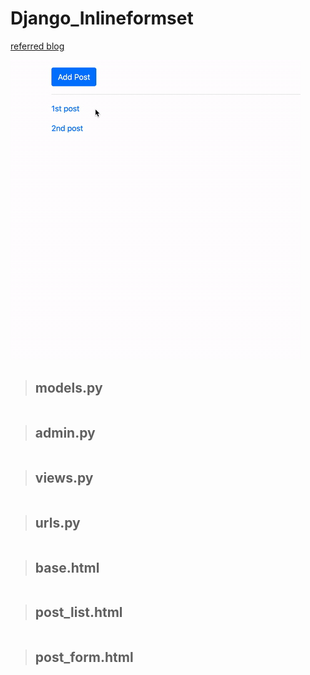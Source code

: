 # Django_Inlineformset


[referred blog](https://narito.ninja/blog/detail/32/)

![inlineformset](inlineformset.gif)

> ## models.py
``` python

```

> ## admin.py
``` python

```

> ## views.py
``` python

```

> ## urls.py
``` python

```

> ## base.html
``` python

```

> ## post_list.html
``` python

```
> ## post_form.html
``` python

```
